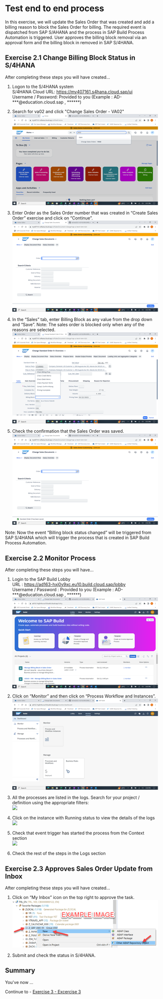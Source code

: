# Test end to end process

In this exercise, we will update the Sales Order that was created and add a billing reason to block the Sales Order for billing. The required event is dispatched from SAP S/AHANA and the process in SAP Build Process Automation is triggered. User approves the billing block removal via an approval form and the billing block in removed in  SAP S/4HANA.

## Exercise 2.1 Change Billing Block Status in S/4HANA

After completing these steps you will have created...

1. Logon to the S/4HANA system
<br>S/4HANA Cloud URL: https://my407161.s4hana.cloud.sap/ui
<br>Username / Password: Provided to you (Example : AD-***@education.cloud.sap , ******)

2.	Search for va02 and click "Change Sales Order - VA02"
<br>![](/exercises/4_RunProcess/images/VA02.png)

3. Enter Order as the Sales Order number that was created in “Create Sales Order” exercise and click on “Continue”.
<br>![](/exercises/4_RunProcess/images/EnterSOToEdit.png)

4. In the “Sales” tab, enter Billing Block as any value from the drop down and “Save”. Note: The sales order is blocked only when any of the reasons are selected.
<br>![](/exercises/4_RunProcess/images/UpdateBillingBlock.png)

5. Check the confirmation that the Sales Order was saved.
<br>![](/exercises/4_RunProcess/images/ConfirmUpdateSO.png)

Note: Now the event “Billing block status changed” will be triggered from SAP S/4HANA which will trigger the process that is created in SAP Build Process Automation.

## Exercise 2.2 Monitor Process

After completing these steps you will have...

1.	Login to the SAP Build Lobby 
<br>URL : https://ad163-hxj0v9xc.eu10.build.cloud.sap/lobby
<br>Username / Password : Provided to you (Example : AD-***@education.cloud.sap , ******)
<br>![](/exercises/4_RunProcess/images/Monitor01.png)

3.	Click on “Monitor” and then click on “Process Workflow and Instances”.
<br>![](/exercises/4_RunProcess/images/Monitor02.png)

4.	All the processes are listed in the logs. Search for your project / definition using the appropriate filters:
<br>![](/exercises/ex2/4_RunProcess/Monitor03.png)

5.	Click on the instance with Running status to view the details of the logs
<br>![](/exercises/ex2/4_RunProcess/Monitor04.png)

6.	Check that event trigger has started the process from the Context section
<br>![](/exercises/ex2/4_RunProcess/Monitor05.png)

7.	Check the rest of the steps in the Logs section
   


## Exercise 2.3 Approves Sales Order Update from Inbox
After completing these steps you will have created...

1. Click on “My Inbox” icon on the top right to approve the  task.
<br>![](/exercises/ex2/images/02_01_0010.png)

2.	Submit and check the status in S/4HANA.


## Summary

You've now ...

Continue to - [Exercise 3 - Excercise 3 ](../ex3/README.md)
